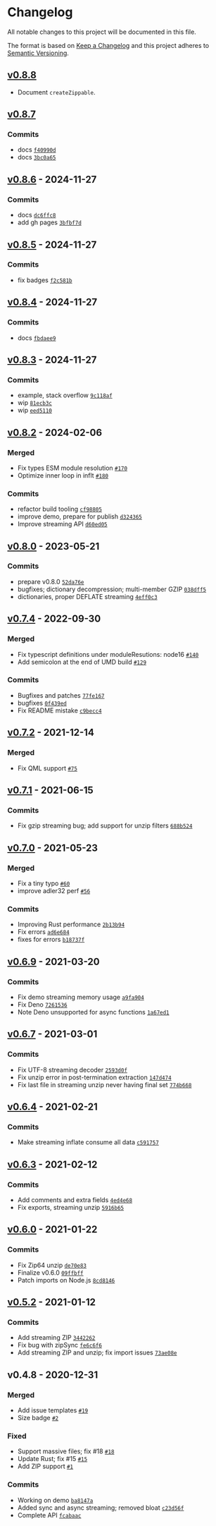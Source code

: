 # Changelog

All notable changes to this project will be documented in this file.

The format is based on [Keep a Changelog](https://keepachangelog.com/en/1.0.0/)
and this project adheres to [Semantic Versioning](https://semver.org/spec/v2.0.0.html).

## [v0.8.8](https://github.com/substrate-system/fflate/compare/v0.8.7...v0.8.8)

* Document `createZippable`.

## [v0.8.7](https://github.com/substrate-system/fflate/compare/v0.8.6...v0.8.7)

### Commits

- docs [`f40990d`](https://github.com/substrate-system/fflate/commit/f40990da3a4d0b22d6db4182d4932eddc4d214ef)
- docs [`3bc0a65`](https://github.com/substrate-system/fflate/commit/3bc0a656756601915814be6eb2ca9e317bbafa35)

## [v0.8.6](https://github.com/substrate-system/fflate/compare/v0.8.5...v0.8.6) - 2024-11-27

### Commits

- docs [`dc6ffc8`](https://github.com/substrate-system/fflate/commit/dc6ffc893475e782089f8831f96ee89ad7e24002)
- add gh pages [`3bfbf7d`](https://github.com/substrate-system/fflate/commit/3bfbf7d73d5053a4ab7aff251644bb50432605d1)

## [v0.8.5](https://github.com/substrate-system/fflate/compare/v0.8.4...v0.8.5) - 2024-11-27

### Commits

- fix badges [`f2c581b`](https://github.com/substrate-system/fflate/commit/f2c581bc8bb8b326ab280edcace504b96ceb4efe)

## [v0.8.4](https://github.com/substrate-system/fflate/compare/v0.8.3...v0.8.4) - 2024-11-27

### Commits

- docs [`fbdaee9`](https://github.com/substrate-system/fflate/commit/fbdaee9b86182e5ca808ac60e88ed1e23662b1b5)

## [v0.8.3](https://github.com/substrate-system/fflate/compare/v0.8.2...v0.8.3) - 2024-11-27

### Commits

- example, stack overflow [`9c118af`](https://github.com/substrate-system/fflate/commit/9c118af87d34c9e2d3f589965299f3e02ac90dd9)
- wip [`81ecb3c`](https://github.com/substrate-system/fflate/commit/81ecb3c4f3f92d4b9c956e0dc34b67c8085cbd3c)
- wip [`eed5110`](https://github.com/substrate-system/fflate/commit/eed51100d53e6bc916d1c25ad99916e75989894d)

## [v0.8.2](https://github.com/substrate-system/fflate/compare/v0.8.0...v0.8.2) - 2024-02-06

### Merged

- Fix types ESM module resolution [`#170`](https://github.com/substrate-system/fflate/pull/170)
- Optimize inner loop in inflt [`#180`](https://github.com/substrate-system/fflate/pull/180)

### Commits

- refactor build tooling [`cf98805`](https://github.com/substrate-system/fflate/commit/cf98805b3bd82351db12300c87f43d61300d10e1)
- improve demo, prepare for publish [`d324365`](https://github.com/substrate-system/fflate/commit/d3243651cb142e3e04f3e4bc037b9e985878f444)
- Improve streaming API [`d60ed05`](https://github.com/substrate-system/fflate/commit/d60ed055260d423ca0f2d7ac3be1716678f6e549)

## [v0.8.0](https://github.com/substrate-system/fflate/compare/v0.7.4...v0.8.0) - 2023-05-21

### Commits

- prepare v0.8.0 [`52da76e`](https://github.com/substrate-system/fflate/commit/52da76efb53406034eaf8f65fa6c4979dc197924)
- bugfixes; dictionary decompression; multi-member GZIP [`038dff5`](https://github.com/substrate-system/fflate/commit/038dff5a2cfdf2d0153bfd1cff6c10fc573b0347)
- dictionaries, proper DEFLATE streaming [`4eff0c3`](https://github.com/substrate-system/fflate/commit/4eff0c37d5eb92c4f3273a582dae1ad688772261)

## [v0.7.4](https://github.com/substrate-system/fflate/compare/v0.7.2...v0.7.4) - 2022-09-30

### Merged

- Fix typescript definitions under moduleResutions: node16 [`#140`](https://github.com/substrate-system/fflate/pull/140)
- Add semicolon at the end of UMD build [`#129`](https://github.com/substrate-system/fflate/pull/129)

### Commits

- Bugfixes and patches [`77fe167`](https://github.com/substrate-system/fflate/commit/77fe167fe04036727f88ba2342288fe083c2a4ac)
- bugfixes [`0f439ed`](https://github.com/substrate-system/fflate/commit/0f439ed3293b1da1f439fbbc5125b1097b75d3ac)
- Fix README mistake [`c9becc4`](https://github.com/substrate-system/fflate/commit/c9becc4b9e17d77b84cb6c6b704706ff0bddb5e2)

## [v0.7.2](https://github.com/substrate-system/fflate/compare/v0.7.1...v0.7.2) - 2021-12-14

### Merged

- Fix QML support [`#75`](https://github.com/substrate-system/fflate/pull/75)

## [v0.7.1](https://github.com/substrate-system/fflate/compare/v0.7.0...v0.7.1) - 2021-06-15

### Commits

- Fix gzip streaming bug; add support for unzip filters [`688b524`](https://github.com/substrate-system/fflate/commit/688b524f8cb5941c273f940b1215ccb1449dff31)

## [v0.7.0](https://github.com/substrate-system/fflate/compare/v0.6.9...v0.7.0) - 2021-05-23

### Merged

- Fix a tiny typo [`#60`](https://github.com/substrate-system/fflate/pull/60)
- improve adler32 perf [`#56`](https://github.com/substrate-system/fflate/pull/56)

### Commits

- Improving Rust performance [`2b13b94`](https://github.com/substrate-system/fflate/commit/2b13b94b78c878b24f0c5bfcf46afb28c03b5179)
- Fix errors [`ad6e684`](https://github.com/substrate-system/fflate/commit/ad6e684cc51716bd2417841e08ef7c829d357e1e)
- fixes for errors [`b18737f`](https://github.com/substrate-system/fflate/commit/b18737f53f05dd356b4ec68ffd5c241b4c4adabf)

## [v0.6.9](https://github.com/substrate-system/fflate/compare/v0.6.7...v0.6.9) - 2021-03-20

### Commits

- Fix demo streaming memory usage [`a9fa904`](https://github.com/substrate-system/fflate/commit/a9fa904e54ad5f4f2a13e34591eed5ca1d9ba585)
- Fix Deno [`7261536`](https://github.com/substrate-system/fflate/commit/7261536e5a83fbf3a9b9426ba1d0b52088f10b17)
- Note Deno unsupported for async functions [`1a67ed1`](https://github.com/substrate-system/fflate/commit/1a67ed14e6ec1f983a576131e6dad15cc1b634b2)

## [v0.6.7](https://github.com/substrate-system/fflate/compare/v0.6.4...v0.6.7) - 2021-03-01

### Commits

- Fix UTF-8 streaming decoder [`2593d0f`](https://github.com/substrate-system/fflate/commit/2593d0f4fcfb947d89148f817eb4a5bf67a0aa99)
- Fix unzip error in post-termination extraction [`147d474`](https://github.com/substrate-system/fflate/commit/147d47409e223ba152a6329d4d48bd146e63bda8)
- Fix last file in streaming unzip never having final set [`774b668`](https://github.com/substrate-system/fflate/commit/774b6688918a4fed5064522e4da22b9f075869ea)

## [v0.6.4](https://github.com/substrate-system/fflate/compare/v0.6.3...v0.6.4) - 2021-02-21

### Commits

- Make streaming inflate consume all data [`c591757`](https://github.com/substrate-system/fflate/commit/c591757bd91e10d0e9645a3aa19629d91500bfd0)

## [v0.6.3](https://github.com/substrate-system/fflate/compare/v0.6.0...v0.6.3) - 2021-02-12

### Commits

- Add comments and extra fields [`4ed4e68`](https://github.com/substrate-system/fflate/commit/4ed4e682e7870641199405dbef2f5ed96caa5612)
- Fix exports, streaming unzip [`5916b65`](https://github.com/substrate-system/fflate/commit/5916b654597e85a331a8a7a678484cdea5df5727)

## [v0.6.0](https://github.com/substrate-system/fflate/compare/v0.5.2...v0.6.0) - 2021-01-22

### Commits

- Fix Zip64 unzip [`de70e83`](https://github.com/substrate-system/fflate/commit/de70e83f069c9faf4c2a3439ac8b1514a41b46cc)
- Finalize v0.6.0 [`09ffbff`](https://github.com/substrate-system/fflate/commit/09ffbff82ba535ddea34bb947f45c32ba615b420)
- Patch imports on Node.js [`8cd8146`](https://github.com/substrate-system/fflate/commit/8cd81460b67bb2c92c6549ea51ca7bbb2c8c9869)

## [v0.5.2](https://github.com/substrate-system/fflate/compare/v0.4.8...v0.5.2) - 2021-01-12

### Commits

- Add streaming ZIP [`3442262`](https://github.com/substrate-system/fflate/commit/3442262c83be27df13910b4bb58c9a761cffe031)
- Fix bug with zipSync [`fe6c6f6`](https://github.com/substrate-system/fflate/commit/fe6c6f65420a24da83aa87394f09a7309ac13c07)
- Add streaming ZIP and unzip; fix import issues [`73ae08e`](https://github.com/substrate-system/fflate/commit/73ae08efeea76aef410a6b194b18c75633895733)

## v0.4.8 - 2020-12-31

### Merged

- Add issue templates [`#19`](https://github.com/substrate-system/fflate/pull/19)
- Size badge [`#2`](https://github.com/substrate-system/fflate/pull/2)

### Fixed

- Support massive files; fix #18 [`#18`](https://github.com/substrate-system/fflate/issues/18)
- Update Rust; fix #15 [`#15`](https://github.com/substrate-system/fflate/issues/15)
- Add ZIP support [`#1`](https://github.com/substrate-system/fflate/issues/1)

### Commits

- Working on demo [`ba8147a`](https://github.com/substrate-system/fflate/commit/ba8147a1aad4f350be3418b8033eebc0af22740b)
- Added sync and async streaming; removed bloat [`c23d56f`](https://github.com/substrate-system/fflate/commit/c23d56f29dde8197f47adf99b4c9cd63e52cc65c)
- Complete API [`fcabaac`](https://github.com/substrate-system/fflate/commit/fcabaac4878dae61eda2963cbee61bdcc121bc2f)
